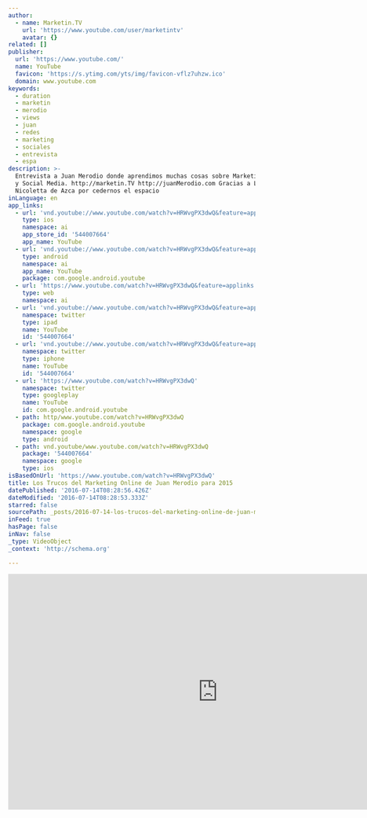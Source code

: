 ```yaml
---
author:
  - name: Marketin.TV
    url: 'https://www.youtube.com/user/marketintv'
    avatar: {}
related: []
publisher:
  url: 'https://www.youtube.com/'
  name: YouTube
  favicon: 'https://s.ytimg.com/yts/img/favicon-vflz7uhzw.ico'
  domain: www.youtube.com
keywords:
  - duration
  - marketin
  - merodio
  - views
  - juan
  - redes
  - marketing
  - sociales
  - entrevista
  - espa
description: >-
  Entrevista a Juan Merodio donde aprendimos muchas cosas sobre Marketing Online
  y Social Media. http://marketin.TV http://juanMerodio.com Gracias a La
  Nicoletta de Azca por cedernos el espacio
inLanguage: en
app_links:
  - url: 'vnd.youtube://www.youtube.com/watch?v=HRWvgPX3dwQ&feature=applinks'
    type: ios
    namespace: ai
    app_store_id: '544007664'
    app_name: YouTube
  - url: 'vnd.youtube://www.youtube.com/watch?v=HRWvgPX3dwQ&feature=applinks'
    type: android
    namespace: ai
    app_name: YouTube
    package: com.google.android.youtube
  - url: 'https://www.youtube.com/watch?v=HRWvgPX3dwQ&feature=applinks'
    type: web
    namespace: ai
  - url: 'vnd.youtube://www.youtube.com/watch?v=HRWvgPX3dwQ&feature=applinks'
    namespace: twitter
    type: ipad
    name: YouTube
    id: '544007664'
  - url: 'vnd.youtube://www.youtube.com/watch?v=HRWvgPX3dwQ&feature=applinks'
    namespace: twitter
    type: iphone
    name: YouTube
    id: '544007664'
  - url: 'https://www.youtube.com/watch?v=HRWvgPX3dwQ'
    namespace: twitter
    type: googleplay
    name: YouTube
    id: com.google.android.youtube
  - path: http/www.youtube.com/watch?v=HRWvgPX3dwQ
    package: com.google.android.youtube
    namespace: google
    type: android
  - path: vnd.youtube/www.youtube.com/watch?v=HRWvgPX3dwQ
    package: '544007664'
    namespace: google
    type: ios
isBasedOnUrl: 'https://www.youtube.com/watch?v=HRWvgPX3dwQ'
title: Los Trucos del Marketing Online de Juan Merodio para 2015
datePublished: '2016-07-14T08:28:56.426Z'
dateModified: '2016-07-14T08:28:53.333Z'
starred: false
sourcePath: _posts/2016-07-14-los-trucos-del-marketing-online-de-juan-merodio-para-2015.md
inFeed: true
hasPage: false
inNav: false
_type: VideoObject
_context: 'http://schema.org'

---
```

<iframe src="https://cdn.embedly.com/widgets/media.html?src=https%3A%2F%2Fwww.youtube.com%2Fembed%2FHRWvgPX3dwQ%3Ffeature%3Doembed&amp;url=http%3A%2F%2Fwww.youtube.com%2Fwatch%3Fv%3DHRWvgPX3dwQ&amp;image=https%3A%2F%2Fi.ytimg.com%2Fvi%2FHRWvgPX3dwQ%2Fhqdefault.jpg&amp;key=b7d04c9b404c499eba89ee7072e1c4f7&amp;type=text%2Fhtml&amp;schema=youtube" width="854" height="480" scrolling="no" frameborder="0" allowfullscreen="" style=""></iframe>